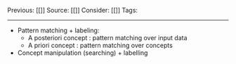 Previous: [[]]
Source: [[]]
Consider: [[]]
Tags: 
______________

- Pattern matching + labeling: 
	- A posteriori concept : pattern matching over input data 
	- A priori concept : pattern matching over concepts
- Concept manipulation (searching) + labelling

